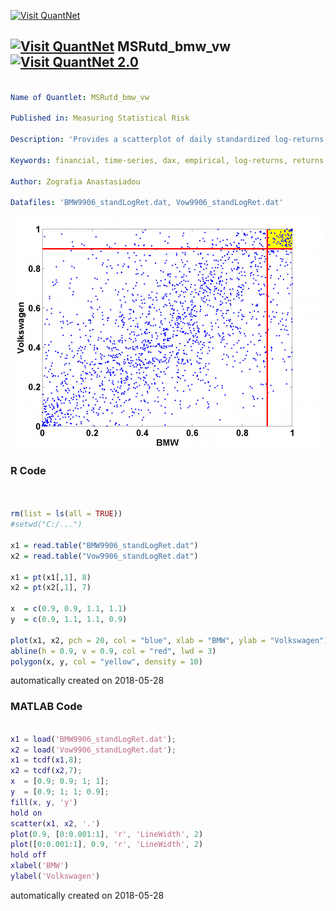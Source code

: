 [<img src="https://github.com/QuantLet/Styleguide-and-FAQ/blob/master/pictures/banner.png" width="888" alt="Visit QuantNet">](http://quantlet.de/)

## [<img src="https://github.com/QuantLet/Styleguide-and-FAQ/blob/master/pictures/qloqo.png" alt="Visit QuantNet">](http://quantlet.de/) **MSRutd_bmw_vw** [<img src="https://github.com/QuantLet/Styleguide-and-FAQ/blob/master/pictures/QN2.png" width="60" alt="Visit QuantNet 2.0">](http://quantlet.de/)

```yaml

Name of Quantlet: MSRutd_bmw_vw

Published in: Measuring Statistical Risk

Description: 'Provides a scatterplot of daily standardized log-returns of BMW versus Volkswagen.'

Keywords: financial, time-series, dax, empirical, log-returns, returns

Author: Zografia Anastasiadou

Datafiles: 'BMW9906_standLogRet.dat, Vow9906_standLogRet.dat'
```

![Picture1](MSRutd_bmw_vw.png)

### R Code
```r


rm(list = ls(all = TRUE))
#setwd("C:/...")

x1 = read.table("BMW9906_standLogRet.dat")
x2 = read.table("Vow9906_standLogRet.dat")

x1 = pt(x1[,1], 8)
x2 = pt(x2[,1], 7)

x  = c(0.9, 0.9, 1.1, 1.1)
y  = c(0.9, 1.1, 1.1, 0.9)

plot(x1, x2, pch = 20, col = "blue", xlab = "BMW", ylab = "Volkswagen")
abline(h = 0.9, v = 0.9, col = "red", lwd = 3)
polygon(x, y, col = "yellow", density = 10)
```

automatically created on 2018-05-28

### MATLAB Code
```matlab

x1 = load('BMW9906_standLogRet.dat');
x2 = load('Vow9906_standLogRet.dat');
x1 = tcdf(x1,8);
x2 = tcdf(x2,7);
x  = [0.9; 0.9; 1; 1];
y  = [0.9; 1; 1; 0.9];
fill(x, y, 'y')
hold on
scatter(x1, x2, '.')
plot(0.9, [0:0.001:1], 'r', 'LineWidth', 2)
plot([0:0.001:1], 0.9, 'r', 'LineWidth', 2)
hold off
xlabel('BMW')
ylabel('Volkswagen')

```

automatically created on 2018-05-28